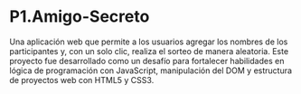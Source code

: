 # P1.Amigo-Secreto
Una aplicación web que permite a los usuarios agregar los nombres de los participantes y, con un solo clic, realiza el sorteo de manera aleatoria.  Este proyecto fue desarrollado como un desafío para fortalecer habilidades en lógica de programación con JavaScript, manipulación del DOM y estructura de proyectos web con HTML5 y CSS3.
